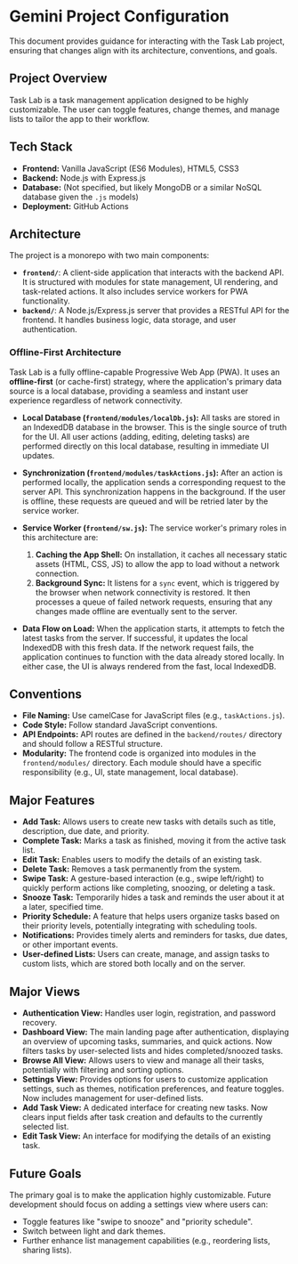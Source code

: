 # Gemini Project Configuration

This document provides guidance for interacting with the Task Lab project, ensuring that changes align with its architecture, conventions, and goals.

## Project Overview

Task Lab is a task management application designed to be highly customizable. The user can toggle features, change themes, and manage lists to tailor the app to their workflow.

## Tech Stack

- **Frontend:** Vanilla JavaScript (ES6 Modules), HTML5, CSS3
- **Backend:** Node.js with Express.js
- **Database:** (Not specified, but likely MongoDB or a similar NoSQL database given the `.js` models)
- **Deployment:** GitHub Actions

## Architecture

The project is a monorepo with two main components:

- **`frontend/`**: A client-side application that interacts with the backend API. It is structured with modules for state management, UI rendering, and task-related actions. It also includes service workers for PWA functionality.
- **`backend/`**: A Node.js/Express.js server that provides a RESTful API for the frontend. It handles business logic, data storage, and user authentication.

### Offline-First Architecture

Task Lab is a fully offline-capable Progressive Web App (PWA). It uses an **offline-first** (or cache-first) strategy, where the application's primary data source is a local database, providing a seamless and instant user experience regardless of network connectivity.

-   **Local Database (`frontend/modules/localDb.js`):** All tasks are stored in an IndexedDB database in the browser. This is the single source of truth for the UI. All user actions (adding, editing, deleting tasks) are performed directly on this local database, resulting in immediate UI updates.

-   **Synchronization (`frontend/modules/taskActions.js`):** After an action is performed locally, the application sends a corresponding request to the server API. This synchronization happens in the background. If the user is offline, these requests are queued and will be retried later by the service worker.

-   **Service Worker (`frontend/sw.js`):** The service worker's primary roles in this architecture are:
    1.  **Caching the App Shell:** On installation, it caches all necessary static assets (HTML, CSS, JS) to allow the app to load without a network connection.
    2.  **Background Sync:** It listens for a `sync` event, which is triggered by the browser when network connectivity is restored. It then processes a queue of failed network requests, ensuring that any changes made offline are eventually sent to the server.

-   **Data Flow on Load:** When the application starts, it attempts to fetch the latest tasks from the server. If successful, it updates the local IndexedDB with this fresh data. If the network request fails, the application continues to function with the data already stored locally. In either case, the UI is always rendered from the fast, local IndexedDB.

## Conventions

- **File Naming:** Use camelCase for JavaScript files (e.g., `taskActions.js`).
- **Code Style:** Follow standard JavaScript conventions.
- **API Endpoints:** API routes are defined in the `backend/routes/` directory and should follow a RESTful structure.
- **Modularity:** The frontend code is organized into modules in the `frontend/modules/` directory. Each module should have a specific responsibility (e.g., UI, state management, local database).

## Major Features

-   **Add Task:** Allows users to create new tasks with details such as title, description, due date, and priority.
-   **Complete Task:** Marks a task as finished, moving it from the active task list.
-   **Edit Task:** Enables users to modify the details of an existing task.
-   **Delete Task:** Removes a task permanently from the system.
-   **Swipe Task:** A gesture-based interaction (e.g., swipe left/right) to quickly perform actions like completing, snoozing, or deleting a task.
-   **Snooze Task:** Temporarily hides a task and reminds the user about it at a later, specified time.
-   **Priority Schedule:** A feature that helps users organize tasks based on their priority levels, potentially integrating with scheduling tools.
-   **Notifications:** Provides timely alerts and reminders for tasks, due dates, or other important events.
-   **User-defined Lists:** Users can create, manage, and assign tasks to custom lists, which are stored both locally and on the server.

## Major Views

-   **Authentication View:** Handles user login, registration, and password recovery.
-   **Dashboard View:** The main landing page after authentication, displaying an overview of upcoming tasks, summaries, and quick actions. Now filters tasks by user-selected lists and hides completed/snoozed tasks.
-   **Browse All View:** Allows users to view and manage all their tasks, potentially with filtering and sorting options.
-   **Settings View:** Provides options for users to customize application settings, such as themes, notification preferences, and feature toggles. Now includes management for user-defined lists.
-   **Add Task View:** A dedicated interface for creating new tasks. Now clears input fields after task creation and defaults to the currently selected list.
-   **Edit Task View:** An interface for modifying the details of an existing task.

## Future Goals

The primary goal is to make the application highly customizable. Future development should focus on adding a settings view where users can:

- Toggle features like "swipe to snooze" and "priority schedule".
- Switch between light and dark themes.
- Further enhance list management capabilities (e.g., reordering lists, sharing lists).